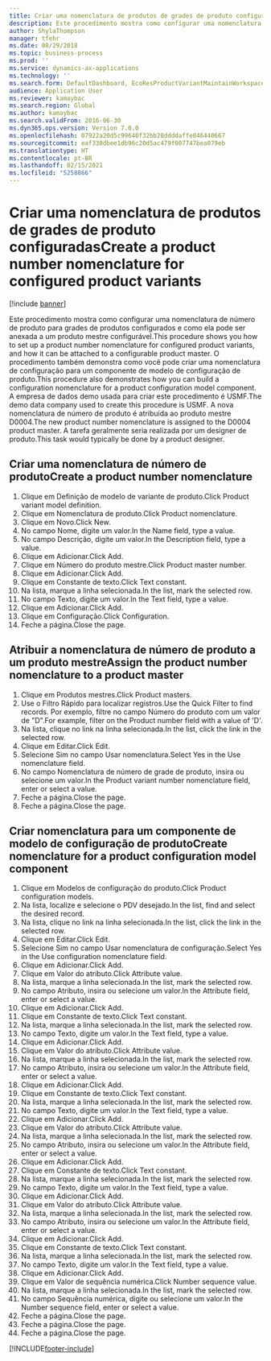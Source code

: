 ```yaml
---
title: Criar uma nomenclatura de produtos de grades de produto configuradas
description: Este procedimento mostra como configurar uma nomenclatura de número de produto para grades de produtos configurados e como ela pode ser anexada a um produto mestre configurável.
author: ShylaThompson
manager: tfehr
ms.date: 08/29/2018
ms.topic: business-process
ms.prod: ''
ms.service: dynamics-ax-applications
ms.technology: ''
ms.search.form: DefaultDashboard, EcoResProductVariantMaintainWorkspace, EcoResNomenclature, EcoResProductListPage, EcoResProductDetails, PCProductConfigurationModelListPage, PCProductConfigurationModelDetails
audience: Application User
ms.reviewer: kamaybac
ms.search.region: Global
ms.author: kamaybac
ms.search.validFrom: 2016-06-30
ms.dyn365.ops.version: Version 7.0.0
ms.openlocfilehash: 07922a20d5c99640f32bb28ddddaffe846440667
ms.sourcegitcommit: eaf330dbee1db96c20d5ac479f007747bea079eb
ms.translationtype: HT
ms.contentlocale: pt-BR
ms.lasthandoff: 02/15/2021
ms.locfileid: "5258866"
---
```

# <a name="create-a-product-number-nomenclature-for-configured-product-variants"></a><span data-ttu-id="0e625-103">Criar uma nomenclatura de produtos de grades de produto configuradas</span><span class="sxs-lookup"><span data-stu-id="0e625-103">Create a product number nomenclature for configured product variants</span></span>

[!include [banner](../../includes/banner.md)]

<span data-ttu-id="0e625-104">Este procedimento mostra como configurar uma nomenclatura de número de produto para grades de produtos configurados e como ela pode ser anexada a um produto mestre configurável.</span><span class="sxs-lookup"><span data-stu-id="0e625-104">This procedure shows you how to set up a product number nomenclature for configured product variants, and how it can be attached to a configurable product master.</span></span> <span data-ttu-id="0e625-105">O procedimento também demonstra como você pode criar uma nomenclatura de configuração para um componente de modelo de configuração de produto.</span><span class="sxs-lookup"><span data-stu-id="0e625-105">This procedure also demonstrates how you can build a configuration nomenclature for a product configuration model component.</span></span> <span data-ttu-id="0e625-106">A empresa de dados demo usada para criar este procedimento é USMF.</span><span class="sxs-lookup"><span data-stu-id="0e625-106">The demo data company used to create this procedure is USMF.</span></span> <span data-ttu-id="0e625-107">A nova nomenclatura de número de produto é atribuída ao produto mestre D0004.</span><span class="sxs-lookup"><span data-stu-id="0e625-107">The new product number nomenclature is assigned to the D0004 product master.</span></span> <span data-ttu-id="0e625-108">A tarefa geralmente seria realizada por um designer de produto.</span><span class="sxs-lookup"><span data-stu-id="0e625-108">This task would typically be done by a product designer.</span></span>


## <a name="create-a-product-number-nomenclature"></a><span data-ttu-id="0e625-109">Criar uma nomenclatura de número de produto</span><span class="sxs-lookup"><span data-stu-id="0e625-109">Create a product number nomenclature</span></span>
1. <span data-ttu-id="0e625-110">Clique em Definição de modelo de variante de produto.</span><span class="sxs-lookup"><span data-stu-id="0e625-110">Click Product variant model definition.</span></span>
2. <span data-ttu-id="0e625-111">Clique em Nomenclatura de produto.</span><span class="sxs-lookup"><span data-stu-id="0e625-111">Click Product nomenclature.</span></span>
3. <span data-ttu-id="0e625-112">Clique em Novo.</span><span class="sxs-lookup"><span data-stu-id="0e625-112">Click New.</span></span>
4. <span data-ttu-id="0e625-113">No campo Nome, digite um valor.</span><span class="sxs-lookup"><span data-stu-id="0e625-113">In the Name field, type a value.</span></span>
5. <span data-ttu-id="0e625-114">No campo Descrição, digite um valor.</span><span class="sxs-lookup"><span data-stu-id="0e625-114">In the Description field, type a value.</span></span>
6. <span data-ttu-id="0e625-115">Clique em Adicionar.</span><span class="sxs-lookup"><span data-stu-id="0e625-115">Click Add.</span></span>
7. <span data-ttu-id="0e625-116">Clique em Número do produto mestre.</span><span class="sxs-lookup"><span data-stu-id="0e625-116">Click Product master number.</span></span>
8. <span data-ttu-id="0e625-117">Clique em Adicionar.</span><span class="sxs-lookup"><span data-stu-id="0e625-117">Click Add.</span></span>
9. <span data-ttu-id="0e625-118">Clique em Constante de texto.</span><span class="sxs-lookup"><span data-stu-id="0e625-118">Click Text constant.</span></span>
10. <span data-ttu-id="0e625-119">Na lista, marque a linha selecionada.</span><span class="sxs-lookup"><span data-stu-id="0e625-119">In the list, mark the selected row.</span></span>
11. <span data-ttu-id="0e625-120">No campo Texto, digite um valor.</span><span class="sxs-lookup"><span data-stu-id="0e625-120">In the Text field, type a value.</span></span>
12. <span data-ttu-id="0e625-121">Clique em Adicionar.</span><span class="sxs-lookup"><span data-stu-id="0e625-121">Click Add.</span></span>
13. <span data-ttu-id="0e625-122">Clique em Configuração.</span><span class="sxs-lookup"><span data-stu-id="0e625-122">Click Configuration.</span></span>
14. <span data-ttu-id="0e625-123">Feche a página.</span><span class="sxs-lookup"><span data-stu-id="0e625-123">Close the page.</span></span>

## <a name="assign-the-product-number-nomenclature-to-a-product-master"></a><span data-ttu-id="0e625-124">Atribuir a nomenclatura de número de produto a um produto mestre</span><span class="sxs-lookup"><span data-stu-id="0e625-124">Assign the product number nomenclature to a product master</span></span>
1. <span data-ttu-id="0e625-125">Clique em Produtos mestres.</span><span class="sxs-lookup"><span data-stu-id="0e625-125">Click Product masters.</span></span>
2. <span data-ttu-id="0e625-126">Use o Filtro Rápido para localizar registros.</span><span class="sxs-lookup"><span data-stu-id="0e625-126">Use the Quick Filter to find records.</span></span> <span data-ttu-id="0e625-127">Por exemplo, filtre no campo Número do produto com um valor de "D".</span><span class="sxs-lookup"><span data-stu-id="0e625-127">For example, filter on the Product number field with a value of 'D'.</span></span>
3. <span data-ttu-id="0e625-128">Na lista, clique no link na linha selecionada.</span><span class="sxs-lookup"><span data-stu-id="0e625-128">In the list, click the link in the selected row.</span></span>
4. <span data-ttu-id="0e625-129">Clique em Editar.</span><span class="sxs-lookup"><span data-stu-id="0e625-129">Click Edit.</span></span>
5. <span data-ttu-id="0e625-130">Selecione Sim no campo Usar nomenclatura.</span><span class="sxs-lookup"><span data-stu-id="0e625-130">Select Yes in the Use nomenclature field.</span></span>
6. <span data-ttu-id="0e625-131">No campo Nomenclatura de número de grade de produto, insira ou selecione um valor.</span><span class="sxs-lookup"><span data-stu-id="0e625-131">In the Product variant number nomenclature field, enter or select a value.</span></span>
7. <span data-ttu-id="0e625-132">Feche a página.</span><span class="sxs-lookup"><span data-stu-id="0e625-132">Close the page.</span></span>
8. <span data-ttu-id="0e625-133">Feche a página.</span><span class="sxs-lookup"><span data-stu-id="0e625-133">Close the page.</span></span>

## <a name="create-nomenclature-for-a-product-configuration-model-component"></a><span data-ttu-id="0e625-134">Criar nomenclatura para um componente de modelo de configuração de produto</span><span class="sxs-lookup"><span data-stu-id="0e625-134">Create nomenclature for a product configuration model component</span></span>
1. <span data-ttu-id="0e625-135">Clique em Modelos de configuração do produto.</span><span class="sxs-lookup"><span data-stu-id="0e625-135">Click Product configuration models.</span></span>
2. <span data-ttu-id="0e625-136">Na lista, localize e selecione o PDV desejado.</span><span class="sxs-lookup"><span data-stu-id="0e625-136">In the list, find and select the desired record.</span></span>
3. <span data-ttu-id="0e625-137">Na lista, clique no link na linha selecionada.</span><span class="sxs-lookup"><span data-stu-id="0e625-137">In the list, click the link in the selected row.</span></span>
4. <span data-ttu-id="0e625-138">Clique em Editar.</span><span class="sxs-lookup"><span data-stu-id="0e625-138">Click Edit.</span></span>
5. <span data-ttu-id="0e625-139">Selecione Sim no campo Usar nomenclatura de configuração.</span><span class="sxs-lookup"><span data-stu-id="0e625-139">Select Yes in the Use configuration nomenclature field.</span></span>
6. <span data-ttu-id="0e625-140">Clique em Adicionar.</span><span class="sxs-lookup"><span data-stu-id="0e625-140">Click Add.</span></span>
7. <span data-ttu-id="0e625-141">Clique em Valor do atributo.</span><span class="sxs-lookup"><span data-stu-id="0e625-141">Click Attribute value.</span></span>
8. <span data-ttu-id="0e625-142">Na lista, marque a linha selecionada.</span><span class="sxs-lookup"><span data-stu-id="0e625-142">In the list, mark the selected row.</span></span>
9. <span data-ttu-id="0e625-143">No campo Atributo, insira ou selecione um valor.</span><span class="sxs-lookup"><span data-stu-id="0e625-143">In the Attribute field, enter or select a value.</span></span>
10. <span data-ttu-id="0e625-144">Clique em Adicionar.</span><span class="sxs-lookup"><span data-stu-id="0e625-144">Click Add.</span></span>
11. <span data-ttu-id="0e625-145">Clique em Constante de texto.</span><span class="sxs-lookup"><span data-stu-id="0e625-145">Click Text constant.</span></span>
12. <span data-ttu-id="0e625-146">Na lista, marque a linha selecionada.</span><span class="sxs-lookup"><span data-stu-id="0e625-146">In the list, mark the selected row.</span></span>
13. <span data-ttu-id="0e625-147">No campo Texto, digite um valor.</span><span class="sxs-lookup"><span data-stu-id="0e625-147">In the Text field, type a value.</span></span>
14. <span data-ttu-id="0e625-148">Clique em Adicionar.</span><span class="sxs-lookup"><span data-stu-id="0e625-148">Click Add.</span></span>
15. <span data-ttu-id="0e625-149">Clique em Valor do atributo.</span><span class="sxs-lookup"><span data-stu-id="0e625-149">Click Attribute value.</span></span>
16. <span data-ttu-id="0e625-150">Na lista, marque a linha selecionada.</span><span class="sxs-lookup"><span data-stu-id="0e625-150">In the list, mark the selected row.</span></span>
17. <span data-ttu-id="0e625-151">No campo Atributo, insira ou selecione um valor.</span><span class="sxs-lookup"><span data-stu-id="0e625-151">In the Attribute field, enter or select a value.</span></span>
18. <span data-ttu-id="0e625-152">Clique em Adicionar.</span><span class="sxs-lookup"><span data-stu-id="0e625-152">Click Add.</span></span>
19. <span data-ttu-id="0e625-153">Clique em Constante de texto.</span><span class="sxs-lookup"><span data-stu-id="0e625-153">Click Text constant.</span></span>
20. <span data-ttu-id="0e625-154">Na lista, marque a linha selecionada.</span><span class="sxs-lookup"><span data-stu-id="0e625-154">In the list, mark the selected row.</span></span>
21. <span data-ttu-id="0e625-155">No campo Texto, digite um valor.</span><span class="sxs-lookup"><span data-stu-id="0e625-155">In the Text field, type a value.</span></span>
22. <span data-ttu-id="0e625-156">Clique em Adicionar.</span><span class="sxs-lookup"><span data-stu-id="0e625-156">Click Add.</span></span>
23. <span data-ttu-id="0e625-157">Clique em Valor do atributo.</span><span class="sxs-lookup"><span data-stu-id="0e625-157">Click Attribute value.</span></span>
24. <span data-ttu-id="0e625-158">Na lista, marque a linha selecionada.</span><span class="sxs-lookup"><span data-stu-id="0e625-158">In the list, mark the selected row.</span></span>
25. <span data-ttu-id="0e625-159">No campo Atributo, insira ou selecione um valor.</span><span class="sxs-lookup"><span data-stu-id="0e625-159">In the Attribute field, enter or select a value.</span></span>
26. <span data-ttu-id="0e625-160">Clique em Adicionar.</span><span class="sxs-lookup"><span data-stu-id="0e625-160">Click Add.</span></span>
27. <span data-ttu-id="0e625-161">Clique em Constante de texto.</span><span class="sxs-lookup"><span data-stu-id="0e625-161">Click Text constant.</span></span>
28. <span data-ttu-id="0e625-162">Na lista, marque a linha selecionada.</span><span class="sxs-lookup"><span data-stu-id="0e625-162">In the list, mark the selected row.</span></span>
29. <span data-ttu-id="0e625-163">No campo Texto, digite um valor.</span><span class="sxs-lookup"><span data-stu-id="0e625-163">In the Text field, type a value.</span></span>
30. <span data-ttu-id="0e625-164">Clique em Adicionar.</span><span class="sxs-lookup"><span data-stu-id="0e625-164">Click Add.</span></span>
31. <span data-ttu-id="0e625-165">Clique em Valor do atributo.</span><span class="sxs-lookup"><span data-stu-id="0e625-165">Click Attribute value.</span></span>
32. <span data-ttu-id="0e625-166">Na lista, marque a linha selecionada.</span><span class="sxs-lookup"><span data-stu-id="0e625-166">In the list, mark the selected row.</span></span>
33. <span data-ttu-id="0e625-167">No campo Atributo, insira ou selecione um valor.</span><span class="sxs-lookup"><span data-stu-id="0e625-167">In the Attribute field, enter or select a value.</span></span>
34. <span data-ttu-id="0e625-168">Clique em Adicionar.</span><span class="sxs-lookup"><span data-stu-id="0e625-168">Click Add.</span></span>
35. <span data-ttu-id="0e625-169">Clique em Constante de texto.</span><span class="sxs-lookup"><span data-stu-id="0e625-169">Click Text constant.</span></span>
36. <span data-ttu-id="0e625-170">Na lista, marque a linha selecionada.</span><span class="sxs-lookup"><span data-stu-id="0e625-170">In the list, mark the selected row.</span></span>
37. <span data-ttu-id="0e625-171">No campo Texto, digite um valor.</span><span class="sxs-lookup"><span data-stu-id="0e625-171">In the Text field, type a value.</span></span>
38. <span data-ttu-id="0e625-172">Clique em Adicionar.</span><span class="sxs-lookup"><span data-stu-id="0e625-172">Click Add.</span></span>
39. <span data-ttu-id="0e625-173">Clique em Valor de sequência numérica.</span><span class="sxs-lookup"><span data-stu-id="0e625-173">Click Number sequence value.</span></span>
40. <span data-ttu-id="0e625-174">Na lista, marque a linha selecionada.</span><span class="sxs-lookup"><span data-stu-id="0e625-174">In the list, mark the selected row.</span></span>
41. <span data-ttu-id="0e625-175">No campo Sequência numérica, digite ou selecione um valor.</span><span class="sxs-lookup"><span data-stu-id="0e625-175">In the Number sequence field, enter or select a value.</span></span>
42. <span data-ttu-id="0e625-176">Feche a página.</span><span class="sxs-lookup"><span data-stu-id="0e625-176">Close the page.</span></span>
43. <span data-ttu-id="0e625-177">Feche a página.</span><span class="sxs-lookup"><span data-stu-id="0e625-177">Close the page.</span></span>
44. <span data-ttu-id="0e625-178">Feche a página.</span><span class="sxs-lookup"><span data-stu-id="0e625-178">Close the page.</span></span>



[!INCLUDE[footer-include](../../../includes/footer-banner.md)]